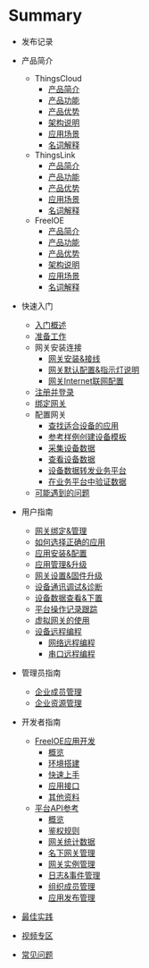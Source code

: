 # Summary

* 发布记录

* 产品简介
  * ThingsCloud
    * [产品简介](README.md)
    * [产品功能](README.md)
    * [产品优势](README.md)
    * [架构说明](README.md)
    * [应用场景](README.md)
    * [名词解释](README.md)
  * ThingsLink
    * [产品简介](README.md)
    * [产品功能](README.md)
    * [产品优势](README.md)
    * [应用场景](README.md)
    * [名词解释](README.md)
  * FreeIOE
    * [产品简介](README.md)
    * [产品功能](README.md)
    * [产品优势](README.md)
    * [架构说明](README.md)
    * [应用场景](README.md)
    * [名词解释](README.md)

* 快速入门
  * [入门概述](quick_start/README.md)
  * [准备工作](quick_start/prepear.md)
  * 网关安装连接
    * [网关安装&接线](quick_start/Gate-installation.md)
    * [网关默认配置&指示灯说明](quick_start/Gate-indicator-light.md)
    * [网关Internet联网配置](quick_start/Gate-link-internet.md)
  * [注册并登录](quick_start/register-and-login.md)
  * [绑定网关](quick_start/bind.md)
  * 配置网关
    * [查找适合设备的应用](quick_start/find-freeioeapp.md)
    * [参考样例创建设备模板](quick_start/creat-templete.md)
    * [采集设备数据](quick_start/data-collection.md)
    * [查看设备数据](quick_start/data-view.md)
    * [设备数据转发业务平台](quick_start/data-forward.md)
    * [在业务平台中验证数据](quick_start/data-verify.md)
  * [可能遇到的问题](quick_start/possliable-problem.md)

* 用户指南
  * [网关绑定&管理](user_guide/GUIDE.md)
  * [如何选择正确的应用](GUIDE.md)
  * [应用安装&配置](GUIDE.md)
  * [应用管理&升级](GUIDE.md)
  * [网关设置&固件升级](GUIDE.md)
  * [设备通讯调试&诊断](GUIDE.md)
  * [设备数据查看&下置](GUIDE.md)
  * [平台操作记录跟踪](GUIDE.md)
  * [虚拟网关的使用](GUIDE.md)
  * [设备远程编程](GUIDE.md)
    * [网络远程编程](GUIDE.md)
    * [串口远程编程](GUIDE.md)

* 管理员指南
  * [企业成员管理](admin_guide/GUIDE.md)
  * [企业资源管理](GUIDE.md)

* 开发者指南
  * [FreeIOE应用开发](GUIDE.md)
    * [概览](developer_guide/GUIDE.md)
    * [环境搭建](GUIDE.md)
    * [快速上手](GUIDE.md)
    * [应用接口](GUIDE.md)
    * [其他资料](GUIDE.md)
  * [平台API参考](GUIDE.md)
    * [概览](GUIDE.md)
    * [鉴权规则](GUIDE.md)
    * [网关统计数据](GUIDE.md)
    * [名下网关管理](GUIDE.md)
    * [网关实例管理](GUIDE.md)
    * [日志&事件管理](GUIDE.md)
    * [组织成员管理](GUIDE.md)
    * [应用发布管理](GUIDE.md)


* [最佳实践](PRACTICE.md)

* [视频专区](PRACTICE.md)

* [常见问题](FAQ.md)